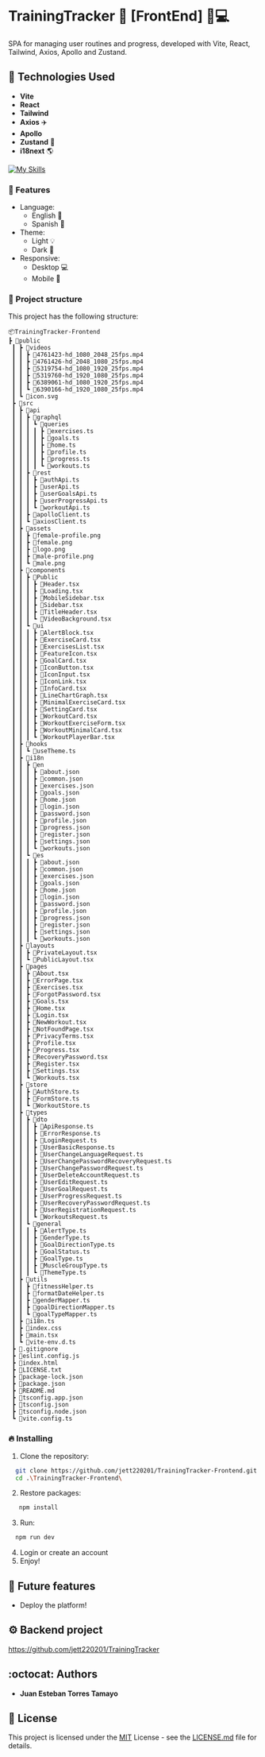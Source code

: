 # TrainingTracker 💪 [FrontEnd] 📱💻

SPA for managing user routines and progress, developed with Vite, React, Tailwind, Axios, Apollo and Zustand.

## 🚀 Technologies Used
- **Vite**
- **React**
- **Tailwind**
- **Axios** ✈️
- **Apollo**
- **Zustand** 🐻
- **i18next** 🌎

[![My Skills](https://skillicons.dev/icons?i=vite,react,tailwind,apollo,npm)](https://skillicons.dev)

### 💎 Features
- Language:
  - English 📘
  - Spanish 📗
- Theme:
  - Light 💡
  - Dark 🌙
- Responsive:
  - Desktop 💻
  - Mobile 📲

### 📂 Project structure
This project has the following structure:
```
📦TrainingTracker-Frontend
┣ 📂public
 ┃ ┣ 📂videos
 ┃ ┃ ┣ 📜4761423-hd_1080_2048_25fps.mp4
 ┃ ┃ ┣ 📜4761426-hd_2048_1080_25fps.mp4
 ┃ ┃ ┣ 📜5319754-hd_1080_1920_25fps.mp4
 ┃ ┃ ┣ 📜5319760-hd_1920_1080_25fps.mp4
 ┃ ┃ ┣ 📜6389061-hd_1080_1920_25fps.mp4
 ┃ ┃ ┗ 📜6390166-hd_1920_1080_25fps.mp4
 ┃ ┗ 📜icon.svg
 ┣ 📂src
 ┃ ┣ 📂api
 ┃ ┃ ┣ 📂graphql
 ┃ ┃ ┃ ┗ 📂queries
 ┃ ┃ ┃ ┃ ┣ 📜exercises.ts
 ┃ ┃ ┃ ┃ ┣ 📜goals.ts
 ┃ ┃ ┃ ┃ ┣ 📜home.ts
 ┃ ┃ ┃ ┃ ┣ 📜profile.ts
 ┃ ┃ ┃ ┃ ┣ 📜progress.ts
 ┃ ┃ ┃ ┃ ┗ 📜workouts.ts
 ┃ ┃ ┣ 📂rest
 ┃ ┃ ┃ ┣ 📜authApi.ts
 ┃ ┃ ┃ ┣ 📜userApi.ts
 ┃ ┃ ┃ ┣ 📜userGoalsApi.ts
 ┃ ┃ ┃ ┣ 📜userProgressApi.ts
 ┃ ┃ ┃ ┗ 📜workoutApi.ts
 ┃ ┃ ┣ 📜apolloClient.ts
 ┃ ┃ ┗ 📜axiosClient.ts
 ┃ ┣ 📂assets
 ┃ ┃ ┣ 📜female-profile.png
 ┃ ┃ ┣ 📜female.png
 ┃ ┃ ┣ 📜logo.png
 ┃ ┃ ┣ 📜male-profile.png
 ┃ ┃ ┗ 📜male.png
 ┃ ┣ 📂components
 ┃ ┃ ┣ 📂Public
 ┃ ┃ ┃ ┣ 📜Header.tsx
 ┃ ┃ ┃ ┣ 📜Loading.tsx
 ┃ ┃ ┃ ┣ 📜MobileSidebar.tsx
 ┃ ┃ ┃ ┣ 📜Sidebar.tsx
 ┃ ┃ ┃ ┣ 📜TitleHeader.tsx
 ┃ ┃ ┃ ┗ 📜VideoBackground.tsx
 ┃ ┃ ┗ 📂ui
 ┃ ┃ ┃ ┣ 📜AlertBlock.tsx
 ┃ ┃ ┃ ┣ 📜ExerciseCard.tsx
 ┃ ┃ ┃ ┣ 📜ExercisesList.tsx
 ┃ ┃ ┃ ┣ 📜FeatureIcon.tsx
 ┃ ┃ ┃ ┣ 📜GoalCard.tsx
 ┃ ┃ ┃ ┣ 📜IconButton.tsx
 ┃ ┃ ┃ ┣ 📜IconInput.tsx
 ┃ ┃ ┃ ┣ 📜IconLink.tsx
 ┃ ┃ ┃ ┣ 📜InfoCard.tsx
 ┃ ┃ ┃ ┣ 📜LineChartGraph.tsx
 ┃ ┃ ┃ ┣ 📜MinimalExerciseCard.tsx
 ┃ ┃ ┃ ┣ 📜SettingCard.tsx
 ┃ ┃ ┃ ┣ 📜WorkoutCard.tsx
 ┃ ┃ ┃ ┣ 📜WorkoutExerciseForm.tsx
 ┃ ┃ ┃ ┣ 📜WorkoutMinimalCard.tsx
 ┃ ┃ ┃ ┗ 📜WorkoutPlayerBar.tsx
 ┃ ┣ 📂hooks
 ┃ ┃ ┗ 📜useTheme.ts
 ┃ ┣ 📂i18n
 ┃ ┃ ┣ 📂en
 ┃ ┃ ┃ ┣ 📜about.json
 ┃ ┃ ┃ ┣ 📜common.json
 ┃ ┃ ┃ ┣ 📜exercises.json
 ┃ ┃ ┃ ┣ 📜goals.json
 ┃ ┃ ┃ ┣ 📜home.json
 ┃ ┃ ┃ ┣ 📜login.json
 ┃ ┃ ┃ ┣ 📜password.json
 ┃ ┃ ┃ ┣ 📜profile.json
 ┃ ┃ ┃ ┣ 📜progress.json
 ┃ ┃ ┃ ┣ 📜register.json
 ┃ ┃ ┃ ┣ 📜settings.json
 ┃ ┃ ┃ ┗ 📜workouts.json
 ┃ ┃ ┗ 📂es
 ┃ ┃ ┃ ┣ 📜about.json
 ┃ ┃ ┃ ┣ 📜common.json
 ┃ ┃ ┃ ┣ 📜exercises.json
 ┃ ┃ ┃ ┣ 📜goals.json
 ┃ ┃ ┃ ┣ 📜home.json
 ┃ ┃ ┃ ┣ 📜login.json
 ┃ ┃ ┃ ┣ 📜password.json
 ┃ ┃ ┃ ┣ 📜profile.json
 ┃ ┃ ┃ ┣ 📜progress.json
 ┃ ┃ ┃ ┣ 📜register.json
 ┃ ┃ ┃ ┣ 📜settings.json
 ┃ ┃ ┃ ┗ 📜workouts.json
 ┃ ┣ 📂layouts
 ┃ ┃ ┣ 📜PrivateLayout.tsx
 ┃ ┃ ┗ 📜PublicLayout.tsx
 ┃ ┣ 📂pages
 ┃ ┃ ┣ 📜About.tsx
 ┃ ┃ ┣ 📜ErrorPage.tsx
 ┃ ┃ ┣ 📜Exercises.tsx
 ┃ ┃ ┣ 📜ForgotPassword.tsx
 ┃ ┃ ┣ 📜Goals.tsx
 ┃ ┃ ┣ 📜Home.tsx
 ┃ ┃ ┣ 📜Login.tsx
 ┃ ┃ ┣ 📜NewWorkout.tsx
 ┃ ┃ ┣ 📜NotFoundPage.tsx
 ┃ ┃ ┣ 📜PrivacyTerms.tsx
 ┃ ┃ ┣ 📜Profile.tsx
 ┃ ┃ ┣ 📜Progress.tsx
 ┃ ┃ ┣ 📜RecoveryPassword.tsx
 ┃ ┃ ┣ 📜Register.tsx
 ┃ ┃ ┣ 📜Settings.tsx
 ┃ ┃ ┗ 📜Workouts.tsx
 ┃ ┣ 📂store
 ┃ ┃ ┣ 📜AuthStore.ts
 ┃ ┃ ┣ 📜FormStore.ts
 ┃ ┃ ┗ 📜WorkoutStore.ts
 ┃ ┣ 📂types
 ┃ ┃ ┣ 📂dto
 ┃ ┃ ┃ ┣ 📜ApiResponse.ts
 ┃ ┃ ┃ ┣ 📜ErrorResponse.ts
 ┃ ┃ ┃ ┣ 📜LoginRequest.ts
 ┃ ┃ ┃ ┣ 📜UserBasicResponse.ts
 ┃ ┃ ┃ ┣ 📜UserChangeLanguageRequest.ts
 ┃ ┃ ┃ ┣ 📜UserChangePasswordRecoveryRequest.ts
 ┃ ┃ ┃ ┣ 📜UserChangePasswordRequest.ts
 ┃ ┃ ┃ ┣ 📜UserDeleteAccountRequest.ts
 ┃ ┃ ┃ ┣ 📜UserEditRequest.ts
 ┃ ┃ ┃ ┣ 📜UserGoalRequest.ts
 ┃ ┃ ┃ ┣ 📜UserProgressRequest.ts
 ┃ ┃ ┃ ┣ 📜UserRecoveryPasswordRequest.ts
 ┃ ┃ ┃ ┣ 📜UserRegistrationRequest.ts
 ┃ ┃ ┃ ┗ 📜WorkoutsRequest.ts
 ┃ ┃ ┗ 📂general
 ┃ ┃ ┃ ┣ 📜AlertType.ts
 ┃ ┃ ┃ ┣ 📜GenderType.ts
 ┃ ┃ ┃ ┣ 📜GoalDirectionType.ts
 ┃ ┃ ┃ ┣ 📜GoalStatus.ts
 ┃ ┃ ┃ ┣ 📜GoalType.ts
 ┃ ┃ ┃ ┣ 📜MuscleGroupType.ts
 ┃ ┃ ┃ ┗ 📜ThemeType.ts
 ┃ ┣ 📂utils
 ┃ ┃ ┣ 📜fitnessHelper.ts
 ┃ ┃ ┣ 📜formatDateHelper.ts
 ┃ ┃ ┣ 📜genderMapper.ts
 ┃ ┃ ┣ 📜goalDirectionMapper.ts
 ┃ ┃ ┗ 📜goalTypeMapper.ts
 ┃ ┣ 📜i18n.ts
 ┃ ┣ 📜index.css
 ┃ ┣ 📜main.tsx
 ┃ ┗ 📜vite-env.d.ts
 ┣ 📜.gitignore
 ┣ 📜eslint.config.js
 ┣ 📜index.html
 ┣ 📜LICENSE.txt
 ┣ 📜package-lock.json
 ┣ 📜package.json
 ┣ 📜README.md
 ┣ 📜tsconfig.app.json
 ┣ 📜tsconfig.json
 ┣ 📜tsconfig.node.json
 ┗ 📜vite.config.ts
```

### 🔥 Installing
1. Clone the repository:
```sh
  git clone https://github.com/jett220201/TrainingTracker-Frontend.git
  cd .\TrainingTracker-Frontend\
```
2. Restore packages:
```sh
   npm install
```
3. Run:
```sh
  npm run dev
```
4. Login or create an account
5. Enjoy!

## 🧠 Future features
- Deploy the platform!

## ⚙️ Backend project
https://github.com/jett220201/TrainingTracker

## :octocat: Authors
  - **Juan Esteban Torres Tamayo**

## 📜 License
This project is licensed under the [MIT](LICENSE.md)
License - see the [LICENSE.md](LICENSE.md) file for
details.
 
